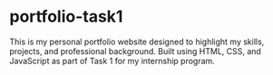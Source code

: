 # portfolio-task1
This is my personal portfolio website designed to highlight my skills, projects, and professional background. Built using HTML, CSS, and JavaScript as part of Task 1 for my internship program.

